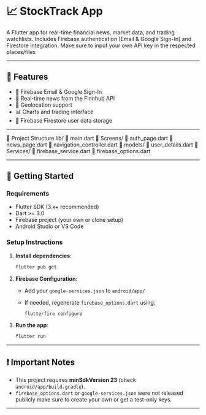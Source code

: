 # 📈 StockTrack App

A Flutter app for real-time financial news, market data, and trading watchlists.
Includes Firebase authentication (Email & Google Sign-In) and Firestore integration.
Make sure to input your own API key in the respected places/files

---

## 🚀 Features

* 🔐 Firebase Email & Google Sign-In
* 📰 Real-time news from the Finnhub API
* 📍 Geolocation support
* 📊 Charts and trading interface
* 💾 Firebase Firestore user data storage

---
📁 Project Structure
lib/
🔽️ main.dart
🔽️ Screens/
🔽️ auth_page.dart
🔽️ news_page.dart
🔽️ navigation_controller.dart
🔽️ models/
🔽️ user_details.dart
🔽️ Services/
🔽️ firebase_service.dart
🔽️ firebase_options.dart

---
## 🔧 Getting Started

### Requirements

* Flutter SDK (3.x+ recommended)
* Dart >= 3.0
* Firebase project (your own or clone setup)
* Android Studio or VS Code

### Setup Instructions

1. **Install dependencies**:

   ```bash
   flutter pub get
   ```

2. **Firebase Configuration**:

   * Add your `google-services.json` to `android/app/`
   * If needed, regenerate `firebase_options.dart` using:

     ```bash
     flutterfire configure
     ```

3. **Run the app**:

   ```bash
   flutter run
   ```

---

## ❗ Important Notes

* This project requires **minSdkVersion 23** (check `android/app/build.gradle`).
*  `firebase_options.dart` or `google-services.json` were not released publicly make sure to create your own or get a  test-only keys.

---
